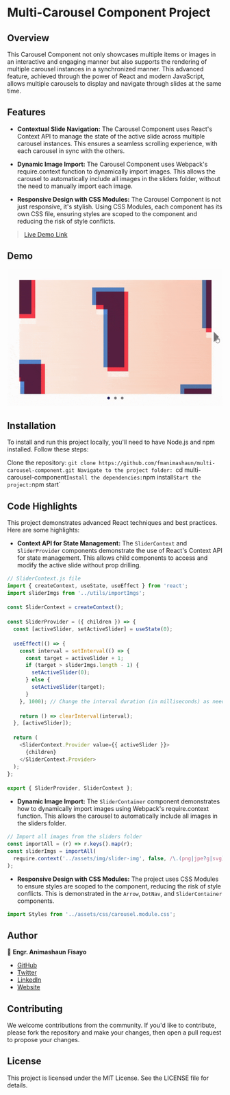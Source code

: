 # Multi-Carousel Component Project
## Overview
This Carousel Component not only showcases multiple items or images in an interactive and engaging manner but also supports the rendering of multiple carousel instances in a synchronized manner. This advanced feature, achieved through the power of React and modern JavaScript, allows multiple carousels to display and navigate through slides at the same time.

## Features
- **Contextual Slide Navigation:** The Carousel Component uses React's Context API to manage the state of the active slide across multiple carousel instances. This ensures a seamless scrolling experience, with each carousel in sync with the others.

- **Dynamic Image Import:** The Carousel Component uses Webpack's require.context function to dynamically import images. This allows the carousel to automatically include all images in the sliders folder, without the need to manually import each image.

- **Responsive Design with CSS Modules:** The Carousel Component is not just responsive, it's stylish. Using CSS Modules, each component has its own CSS file, ensuring styles are scoped to the component and reducing the risk of style conflicts.


> [Live Demo Link](https://fmanimashaun.github.io/multi-carousel-component/)

## Demo

![screenshot](./src/assets/img/demo.gif)

## Installation
To install and run this project locally, you'll need to have Node.js and npm installed. Follow these steps:

Clone the repository: `git clone https://github.com/fmanimashaun/multi-carousel-component.git
Navigate to the project folder: `cd multi-carousel-component`
Install the dependencies: `npm install`
Start the project: `npm start`

## Code Highlights

This project demonstrates advanced React techniques and best practices. Here are some highlights:

- **Context API for State Management:** The `SliderContext` and `SliderProvider` components demonstrate the use of React's Context API for state management. This allows child components to access and modify the active slide without prop drilling.

```javascript
// SliderContext.js file
import { createContext, useState, useEffect } from 'react';
import sliderImgs from '../utils/importImgs';

const SliderContext = createContext();

const SliderProvider = ({ children }) => {
  const [activeSlider, setActiveSlider] = useState(0);

  useEffect(() => {
    const interval = setInterval(() => {
      const target = activeSlider + 1;
      if (target > sliderImgs.length - 1) {
        setActiveSlider(0);
      } else {
        setActiveSlider(target);
      }
    }, 1000); // Change the interval duration (in milliseconds) as needed

    return () => clearInterval(interval);
  }, [activeSlider]);

  return (
    <SliderContext.Provider value={{ activeSlider }}>
      {children}
    </SliderContext.Provider>
  );
};

export { SliderProvider, SliderContext };


```

- **Dynamic Image Import:** The `SliderContainer` component demonstrates how to dynamically import images using Webpack's require.context function. This allows the carousel to automatically include all images in the sliders folder.

```javascript 
// Import all images from the sliders folder
const importAll = (r) => r.keys().map(r);
const sliderImgs = importAll(
  require.context('../assets/img/slider-img', false, /\.(png|jpe?g|svg)$/),
);

```

- **Responsive Design with CSS Modules:** The project uses CSS Modules to ensure styles are scoped to the component, reducing the risk of style conflicts. This is demonstrated in the `Arrow`, `DotNav`, and `SliderContainer` components.

```javascript
import Styles from '../assets/css/carousel.module.css';
```

## Author

👤 **Engr. Animashaun Fisayo**

- [GitHub](https://github.com/fmanimashaun)
- [Twitter](https://twitter.com/fmanimashaun)
- [LinkedIn](https://www.linkedin.com/in/fmanimashaun/)
- [Website](https://fmanimashaun.com)
## Contributing
We welcome contributions from the community. If you'd like to contribute, please fork the repository and make your changes, then open a pull request to propose your changes.

## License
This project is licensed under the MIT License. See the LICENSE file for details.